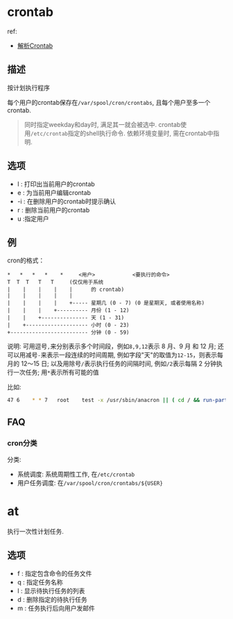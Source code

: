 # crontab
ref:
- [解析Crontab](https://crontab.guru/)

## 描述

按计划执行程序

每个用户的crontab保存在`/var/spool/cron/crontabs`, 且每个用户至多一个crontab.

> 同时指定weekday和day时, 满足其一就会被选中.
> crontab使用`/etc/crontab`指定的shell执行命令.
> 依赖环境变量时, 需在crontab中指明.

## 选项
- l : 打印出当前用户的crontab
- e : 为当前用户编辑crontab
- -i : 在删除用户的crontab时提示确认
- r : 删除当前用户的crontab
- u <user> :指定用户

## 例
cron的格式：
```
*   *   *   *    *     <用户>            <要执行的命令>
T  T  T   T   T     (仅仅用于系统
|    |    |    |    |      的 crontab)
|    |    |    |    |
|    |    |    |    +----- 星期几 (0 - 7) (0 是星期天, 或者使用名称)
|    |    |    +---------- 月份 (1 - 12)
|    |    +--------------- 天 (1 - 31)
|    +-------------------- 小时 (0 - 23)
+------------------------- 分钟 (0 - 59)
```

说明: 可用逗号`,`来分别表示多个时间段，例如`8,9,12`表示 8 月、9 月
和 12 月; 还可以用减号`-`来表示一段连续的时间周期, 例如字段"天"的取值为`12-15`，则表示每月的 12～15 日; 以及用除号`/`表示执行任务的间隔时间, 例如`/2`表示每隔
2 分钟执行一次任务; 用`*`表示所有可能的值

比如:
```sh
47 6	* * 7	root	test -x /usr/sbin/anacron || ( cd / && run-parts --report /etc/cron.weekly )
```

## FAQ
### cron分类
分类:
- 系统调度: 系统周期性工作, 在`/etc/crontab`
- 用户任务调度: 在`/var/spool/cron/crontabs/${USER}`

# at
执行一次性计划任务.

## 选项
- f : 指定包含命令的任务文件
- q : 指定任务名称
- l : 显示待执行任务的列表
- d : 删除指定的待执行任务
- m : 任务执行后向用户发邮件